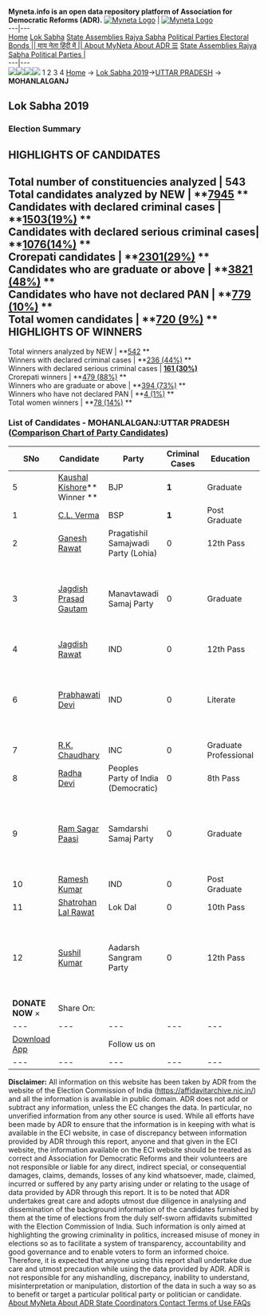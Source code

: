 **Myneta.info is an open data repository platform of Association for Democratic Reforms (ADR).**
[![Myneta Logo](https://www.myneta.info/lib/img/myneta-logo.png)](https://www.myneta.info/) | [![Myneta Logo](https://www.myneta.info/lib/img/adr-logo.png)](https://adrindia.org)  
---|---  
[Home](https://www.myneta.info/) [Lok Sabha](https://www.myneta.info/#ls "Lok Sabha") [ State Assemblies ](https://www.myneta.info/#sa "State Assemblies") [Rajya Sabha](https://www.myneta.info/#rs "Rajya Sabha") [Political Parties ](https://www.myneta.info/party "Political Parties") [ Electoral Bonds ](https://www.myneta.info/electoral_bonds "Electoral Bonds") [ || माय नेता हिंदी में || ](https://translate.google.co.in/translate?prev=hp&hl=en&js=y&u=www.myneta.info&sl=en&tl=hi&history_state0=) [ About MyNeta ](https://adrindia.org/content/about-myneta) [ About ADR ](https://adrindia.org/about-adr/who-we-are) [☰](javascript:void\(0\))
[ State Assemblies ](https://www.myneta.info/#sa "State Assemblies") [ Rajya Sabha ](https://www.myneta.info/#rs "Rajya Sabha") [ Political Parties ](https://www.myneta.info/party "Political Parties")
|   
---|---  
![](https://www.myneta.info/lib/img/banner/banner-1.png)![](https://www.myneta.info/lib/img/banner/banner-2.png)![](https://www.myneta.info/lib/img/banner/banner-3.png)![](https://www.myneta.info/lib/img/banner/banner-4.png)
1  2  3  4 
[Home](https://www.myneta.info/) → [Lok Sabha 2019](https://www.myneta.info/LokSabha2019/)→[UTTAR PRADESH](https://www.myneta.info/LokSabha2019/index.php?action=show_constituencies&state_id=57) → **MOHANLALGANJ**
### 
## Lok Sabha 2019
###  Election Summary 
HIGHLIGHTS OF CANDIDATES  
---  
Total number of constituencies analyzed |  543   
Total candidates analyzed by NEW | **[7945](https://www.myneta.info/LokSabha2019/index.php?action=summary&subAction=candidates_analyzed&sort=candidate#summary) **  
Candidates with declared criminal cases | **[1503(19%)](https://www.myneta.info/LokSabha2019/index.php?action=summary&subAction=crime&sort=candidate#summary) **  
Candidates with declared serious criminal cases| **[1076(14%)](https://www.myneta.info/LokSabha2019/index.php?action=summary&subAction=serious_crime&sort=candidate#summary) **  
Crorepati candidates | **[2301(29%)](https://www.myneta.info/LokSabha2019/index.php?action=summary&subAction=crorepati&sort=candidate#summary) **  
Candidates who are graduate or above | **[3821 (48%)](https://www.myneta.info/LokSabha2019/index.php?action=summary&subAction=education&sort=candidate#summary) **  
Candidates who have not declared PAN | **[779 (10%)](https://www.myneta.info/LokSabha2019/index.php?action=summary&subAction=without_pan&sort=candidate#summary) **  
Total women candidates | **[720 (9%)](https://www.myneta.info/LokSabha2019/index.php?action=summary&subAction=women_candidate&sort=candidate#summary) **  
HIGHLIGHTS OF WINNERS  
---  
Total winners analyzed by NEW | **[542](https://www.myneta.info/LokSabha2019/index.php?action=summary&subAction=winner_analyzed&sort=candidate#summary) **  
Winners with declared criminal cases | **[236 (44%)](https://www.myneta.info/LokSabha2019/index.php?action=summary&subAction=winner_crime&sort=candidate#summary) **  
Winners with declared serious criminal cases | **[161 (30%)](https://www.myneta.info/LokSabha2019/index.php?action=summary&subAction=winner_serious_crime&sort=candidate#summary)**  
Crorepati winners | **[479 (88%)](https://www.myneta.info/LokSabha2019/index.php?action=summary&subAction=winner_crorepati&sort=candidate#summary) **  
Winners who are graduate or above | **[394 (73%)](https://www.myneta.info/LokSabha2019/index.php?action=summary&subAction=winner_education&sort=candidate#summary) **  
Winners who have not declared PAN | **[4 (1%)](https://www.myneta.info/LokSabha2019/index.php?action=summary&subAction=winner_without_pan&sort=candidate#summary) **  
Total women winners | **[78 (14%)](https://www.myneta.info/LokSabha2019/index.php?action=summary&subAction=winner_women&sort=candidate#summary) **  
### List of Candidates - MOHANLALGANJ:UTTAR PRADESH ([Comparison Chart of Party Candidates](https://www.myneta.info/LokSabha2019/comparisonchart.php?constituency_id=912))
SNo | Candidate| Party| Criminal Cases| Education| Age| Total Assets| Liabilities  
---|---|---|---|---|---|---|---  
5  | [Kaushal Kishore](https://www.myneta.info/LokSabha2019/candidate.php?candidate_id=11479)** Winner ** | BJP | **1** | Graduate| 59 | Rs 5,55,30,561 ~ 5 Crore+ | Rs 0 ~   
1  | [C.L. Verma](https://www.myneta.info/LokSabha2019/candidate.php?candidate_id=11474) | BSP | **1** | Post Graduate| 49 | Rs 8,34,07,710 ~ 8 Crore+ | Rs 68,08,934 ~ 68 Lacs+  
2  | [Ganesh Rawat](https://www.myneta.info/LokSabha2019/candidate.php?candidate_id=11470) | Pragatishil Samajwadi Party (Lohia) | 0 | 12th Pass| 46 | Rs 6,43,81,199 ~ 6 Crore+ | Rs 44,87,364 ~ 44 Lacs+  
3  | [Jagdish Prasad Gautam](https://www.myneta.info/LokSabha2019/candidate.php?candidate_id=11070) | Manavtawadi Samaj Party | 0 | Graduate| 52 | ![](https://myneta.info/image_v2.php?myneta_folder=LokSabha2019&candidate_id=11070&col=ta) | ![](https://myneta.info/image_v2.php?myneta_folder=LokSabha2019&candidate_id=11070&col=lia)  
4  | [Jagdish Rawat](https://www.myneta.info/LokSabha2019/candidate.php?candidate_id=11473) | IND | 0 | 12th Pass| 50 | Rs 3,64,06,534 ~ 3 Crore+ | Rs 12,07,090 ~ 12 Lacs+  
6  | [Prabhawati Devi](https://www.myneta.info/LokSabha2019/candidate.php?candidate_id=11903) | IND | 0 | Literate| 45 | ![](https://myneta.info/image_v2.php?myneta_folder=LokSabha2019&candidate_id=11903&col=ta) | ![](https://myneta.info/image_v2.php?myneta_folder=LokSabha2019&candidate_id=11903&col=lia)  
7  | [R.K. Chaudhary](https://www.myneta.info/LokSabha2019/candidate.php?candidate_id=11478) | INC | 0 | Graduate Professional| 60 | Rs 91,85,305 ~ 91 Lacs+ | Rs 0 ~   
8  | [Radha Devi](https://www.myneta.info/LokSabha2019/candidate.php?candidate_id=11472) | Peoples Party of India (Democratic) | 0 | 8th Pass| 57 | Rs 4,08,23,586 ~ 4 Crore+ | Rs 31,85,660 ~ 31 Lacs+  
9  | [Ram Sagar Paasi](https://www.myneta.info/LokSabha2019/candidate.php?candidate_id=11476) | Samdarshi Samaj Party | 0 | Graduate| 38 | ![](https://myneta.info/image_v2.php?myneta_folder=LokSabha2019&candidate_id=11476&col=ta) | ![](https://myneta.info/image_v2.php?myneta_folder=LokSabha2019&candidate_id=11476&col=lia)  
10  | [Ramesh Kumar](https://www.myneta.info/LokSabha2019/candidate.php?candidate_id=11907) | IND | 0 | Post Graduate| 47 | Rs 60,08,954 ~ 60 Lacs+ | Rs 0 ~   
11  | [Shatrohan Lal Rawat](https://www.myneta.info/LokSabha2019/candidate.php?candidate_id=11069) | Lok Dal | 0 | 10th Pass| 51 | Rs 2,25,00,000 ~ 2 Crore+ | Rs 40,000 ~ 40 Thou+  
12  | [Sushil Kumar](https://www.myneta.info/LokSabha2019/candidate.php?candidate_id=11071) | Aadarsh Sangram Party | 0 | 12th Pass| 29 | ![](https://myneta.info/image_v2.php?myneta_folder=LokSabha2019&candidate_id=11071&col=ta) | ![](https://myneta.info/image_v2.php?myneta_folder=LokSabha2019&candidate_id=11071&col=lia)  
|  **DONATE NOW** × |  Share On:  | [](https://api.whatsapp.com/send?text=https%3A%2F%2Fmyneta.info%2Fpunjab2022%2Findex.php%3Faction%3Dshow_constituencies%26state_id%3D19) | [](https://www.facebook.com/sharer/sharer.php?u=https%3A%2F%2Fmyneta.info%2Fpunjab2022%2Findex.php%3Faction%3Dshow_constituencies%26state_id%3D19) | [](https://twitter.com/share?url=https%3A%2F%2Fmyneta.info%2Fpunjab2022%2Findex.php%3Faction%3Dshow_constituencies%26state_id%3D19)  
---|---|---|---|---  
| [ Download App ](https://play.google.com/store/apps/details?id=com.webrosoft.myneta1&pcampaignid=pcampaignidMKT-Other-global-all-co-prtnr-py-PartBadge-Mar2515-1) | [](https://play.google.com/store/apps/details?id=com.webrosoft.myneta1&pcampaignid=pcampaignidMKT-Other-global-all-co-prtnr-py-PartBadge-Mar2515-1) |  Follow us on  | [](https://www.facebook.com/adrindia.org/) | [](https://twitter.com/adrspeaks) | [](https://groups.google.com/g/national-election-watch?hl=en&pli=1) | [](https://www.instagram.com/adrspeaks/) | [](https://www.youtube.com/user/adrspeaks) | [](https://sharechat.com/profile/adrspeaks)  
---|---|---|---|---|---|---|---|---  
**Disclaimer:** All information on this website has been taken by ADR from the website of the Election Commission of India (https://affidavitarchive.nic.in/) and all the information is available in public domain. ADR does not add or subtract any information, unless the EC changes the data. In particular, no unverified information from any other source is used. While all efforts have been made by ADR to ensure that the information is in keeping with what is available in the ECI website, in case of discrepancy between information provided by ADR through this report, anyone and that given in the ECI website, the information available on the ECI website should be treated as correct and Association for Democratic Reforms and their volunteers are not responsible or liable for any direct, indirect special, or consequential damages, claims, demands, losses of any kind whatsoever, made, claimed, incurred or suffered by any party arising under or relating to the usage of data provided by ADR through this report. It is to be noted that ADR undertakes great care and adopts utmost due diligence in analysing and dissemination of the background information of the candidates furnished by them at the time of elections from the duly self-sworn affidavits submitted with the Election Commission of India. Such information is only aimed at highlighting the growing criminality in politics, increased misuse of money in elections so as to facilitate a system of transparency, accountability and good governance and to enable voters to form an informed choice. Therefore, it is expected that anyone using this report shall undertake due care and utmost precaution while using the data provided by ADR. ADR is not responsible for any mishandling, discrepancy, inability to understand, misinterpretation or manipulation, distortion of the data in such a way so as to benefit or target a particular political party or politician or candidate. 
[ About MyNeta ](https://adrindia.org/content/about-myneta) [ About ADR ](https://adrindia.org/about-adr/who-we-are) [ State Coordinators ](https://adrindia.org/about-adr/state-coordinators) [ Contact ](https://adrindia.org/contact-us) [ Terms of Use ](https://adrindia.org/content/adr-terms-use) [ FAQs ](https://adrindia.org/content/faqs)
